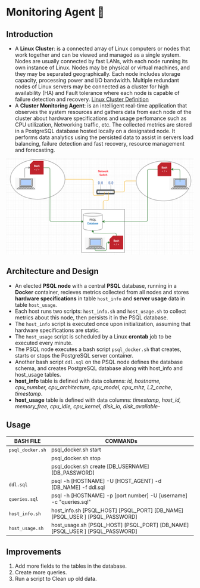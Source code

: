 # Monitoring Agent :telescope:
## Introduction
- A **Linux Cluster**: is a connected array of Linux computers or nodes that work together and can be viewed and managed as a single system. Nodes are usually connected by fast LANs, with each node running its own instance of Linux. Nodes may be physical or virtual machines, and they may be separated geographically. Each node includes storage capacity, processing power and I/O bandwidth. Multiple redundant nodes of Linux servers may be connected as a cluster for high availability (HA) and Fault tolerance where each node is capable of failure detection and recovery.
[Linux Cluster Definition](https://susedefines.suse.com/definition/linux-cluster/)
- A **Cluster Monitoring Agent**: is an intelligent real-time application that observes the system resources and gathers data from each node of the cluster about hardware specifications and usage perfomance such as CPU utilization, Networking traffic, etc. The collected metrics are stored in a PostgreSQL database hosted locally on a designated node. It performs data analytics using the persisted data to assist in servers load balancing, failure detection and fast recovery, resource management and forecasting.

![Monitoring agent](./assets/monitor_agent.png "Monitoring Agent")
## Architecture and Design
- An elected **PSQL node** with a central **PSQL** database, running in a **Docker** container, recieves metrics collected from all nodes and stores **hardware specifications** in table `host_info` and **server usage** data in table `host_usage`.
- Each host runs two scripts: `host_info.sh` and `host_usage.sh` to collect metrics about this node, then persists it in the PSQL database.
- The `host_info` script is executed once upon initialization, assuming that hardware specifications are static.
- The `host_usage` script is scheduled by a Linux **crontab** job to be executed every minute.
- The PSQL node executes a bash script `psql_docker.sh` that creates, starts or stops the PostgreSQL server container.
- Another bash script `ddl.sql` on the PSQL node defines the database schema, and creates PostgreSQL database along with host_info and host_usage tables.
- **host_info** table is defined with data columns: 
*id, hostname, cpu_number, cpu_architecture, cpu_model, cpu_mhz, L2_cache, timestamp*.
- **host_usage** table is defined with data columns:
*timestamp, host_id, memory_free, cpu_idle, cpu_kernel, disk_io, disk_available*-
## Usage

| BASH FILE | COMMANDs |
| --------- | ------- |
| `psql_docker.sh` | psql_docker.sh start |
|                  | psql_docker.sh stop |
|                  | psql_docker.sh create [DB_USERNAME][DB_PASSWORD]
| `ddl.sql` | psql -h [HOSTNAME] -U [HOST_AGENT] -d  [DB_NAME] -f ddl.sql |
| `queries.sql` | psql -h [HOSTNAME] -p [port number] -U [username] -c "queries.sql" |
| `host_info.sh` | host_info.sh [PSQL_HOST] [PSQL_PORT] [DB_NAME] [PSQL_USER ] [PSQL_PASSWORD] |
| `host_usage.sh` | host_usage.sh  [PSQL_HOST] [PSQL_PORT] [DB_NAME] [PSQL_USER ] [PSQL_PASSWORD]|

## Improvements
1. Add more fields to the tables in the database.
2. Create more queries.
3. Run a script to Clean up old data.
